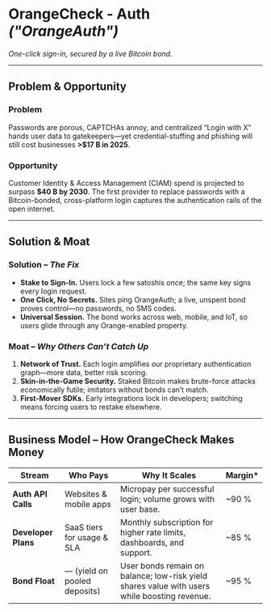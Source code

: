 # OrangeCheck - Auth _("OrangeAuth")_
*One-click sign-in, secured by a live Bitcoin bond.*

---

## Problem & Opportunity  

### Problem  
Passwords are porous, CAPTCHAs annoy, and centralized “Login with X” hands user data to gatekeepers—yet credential-stuffing and phishing will still cost businesses **>$17 B in 2025**.

### Opportunity  
Customer Identity & Access Management (CIAM) spend is projected to surpass **$40 B by 2030**. The first provider to replace passwords with a Bitcoin-bonded, cross-platform login captures the authentication rails of the open internet.

---

## Solution & Moat  

### Solution – _The Fix_  
- **Stake to Sign-In.** Users lock a few satoshis once; the same key signs every login request.  
- **One Click, No Secrets.** Sites ping OrangeAuth; a live, unspent bond proves control—no passwords, no SMS codes.  
- **Universal Session.** The bond works across web, mobile, and IoT, so users glide through any Orange-enabled property.

### Moat – _Why Others Can’t Catch Up_  
1. **Network of Trust.** Each login amplifies our proprietary authentication graph—more data, better risk scoring.  
2. **Skin-in-the-Game Security.** Staked Bitcoin makes brute-force attacks economically futile; imitators without bonds can’t match.  
3. **First-Mover SDKs.** Early integrations lock in developers; switching means forcing users to restake elsewhere.

---

## Business Model – How OrangeCheck Makes Money  

| Stream | Who Pays | Why It Scales | Margin* |
|--------|----------|--------------|---------|
| **Auth API Calls** | Websites & mobile apps | Micropay per successful login; volume grows with user base. | ~90 % |
| **Developer Plans** | SaaS tiers for usage & SLA | Monthly subscription for higher rate limits, dashboards, and support. | ~85 % |
| **Bond Float** | — (yield on pooled deposits) | User bonds remain on balance; low-risk yield shares value with users while boosting revenue. | ~95 % |
